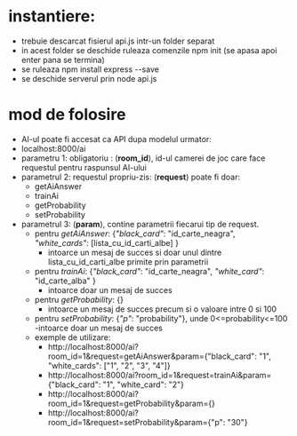 # instantiere:
  - trebuie descarcat fisierul api.js intr-un folder separat
  - in acest folder se deschide ruleaza comenzile npm init (se apasa apoi enter pana se termina)
  - se ruleaza npm install express --save
  - se deschide serverul prin node api.js
# mod de folosire
  - AI-ul poate fi accesat ca API dupa modelul urmator: 
  - localhost:8000/ai
  - parametru 1: obligatoriu : (**room_id**), id-ul camerei de joc care face requestul pentru raspunsul AI-ului
  - parametrul 2: requestul propriu-zis: (**request**) poate fi doar:
    - getAiAnswer
    - trainAi
    - getProbability
    - setProbability
  - parametrul 3: (**param**), contine parametrii fiecarui tip de request.
    - pentru *getAiAnswer*: {*"black_card"*: "id_carte_neagra", *"white_cards"*: [lista_cu_id_carti_albe] }
      - intoarce un mesaj de succes si doar unul dintre lista_cu_id_carti_albe primite prin parametrii
    - pentru *trainAi*: {*"black_card"*: "id_carte_neagra", *"white_card"*: "id_carte_alba" }
      - intoarce doar un mesaj de succes
    - pentru *getProbability*: {}
      - intoarce un mesaj de succes precum si o valoare intre 0 si 100
    - pentru *setProbability*: {*"p"*: "probability"}, unde 0<=probability<=100
      -intoarce doar un mesaj de succes
    - exemple de utilizare: 
      - http://localhost:8000/ai?room_id=1&request=getAiAnswer&param={"black_card": "1",  "white_cards": ["1", "2", "3", "4"]}
      - http://localhost:8000/ai?room_id=1&request=trainAi&param={"black_card": "1", "white_card": "2"}
      - http://localhost:8000/ai?room_id=1&request=getProbability&param={}
      - http://localhost:8000/ai?room_id=1&request=setProbability&param={"p": "30"}
    
  

